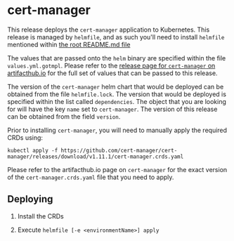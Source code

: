 # cert-manager

This release deploys the `cert-manager` application to Kubernetes. This release is managed by `helmfile`, and as such you'll need to install `helmfile` mentioned within [the root README.md file](../../README.md)

The values that are passed onto the `helm` binary are specified within the file `values.yml.gotmpl`. Please refer to the [release page for `cert-manager` on artifacthub.io](https://artifacthub.io/packages/helm/cert-manager/cert-manager) for the full set of values that can be passed to this release.

The version of the `cert-manager` helm chart that would be deployed can be obtained from the file `helmfile.lock`. The version that would be deployed is specified within the list called `dependencies`. The object that you are looking for will have the key `name` set to `cert-manager`. The version of this release can be obtained from the field `version`.

Prior to installing `cert-manager`, you will need to manually apply the required CRDs using:

```
kubectl apply -f https://github.com/cert-manager/cert-manager/releases/download/v1.11.1/cert-manager.crds.yaml
```

Please refer to the artifacthub.io page on `cert-manager` for the exact version of the `cert-manager.crds.yaml` file that you need to apply.

## Deploying

1. Install the CRDs

2. Execute `helmfile [-e <environmentName>] apply`
